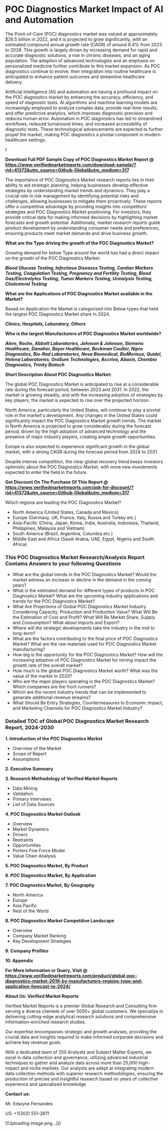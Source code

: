 <h1>POC Diagnostics Market Impact of AI and Automation</h1><p>The Point-of-Care (POC) diagnostics market was valued at approximately $26.5 billion in 2022, and it is projected to grow significantly, with an estimated compound annual growth rate (CAGR) of around 8.4% from 2023 to 2028. This growth is largely driven by increasing demand for rapid and accurate diagnostic solutions, a rise in chronic diseases, and an aging population. The adoption of advanced technologies and an emphasis on personalized medicine further contribute to this market expansion. As POC diagnostics continue to evolve, their integration into routine healthcare is anticipated to enhance patient outcomes and streamline healthcare delivery.</p><p>Artificial Intelligence (AI) and automation are having a profound impact on the POC diagnostics market by enhancing the accuracy, efficiency, and speed of diagnostic tests. AI algorithms and machine learning models are increasingly employed to analyze complex data, provide real-time results, and offer predictive analytics, which improves diagnostic precision and reduces human error. Automation in POC diagnostics has led to streamlined workflows, reduced turnaround times, and increased accessibility of diagnostic tests. These technological advancements are expected to further propel the market, making POC diagnostics a pivotal component in modern healthcare settings.</p>t</p><p id="" class=""><strong>Download Full PDF Sample Copy of POC Diagnostics Market Report @ <a href="https://www.verifiedmarketreports.com/download-sample/?rid=41372&utm_source=Github-Global&utm_medium=317" target="_blank">https://www.verifiedmarketreports.com/download-sample/?rid=41372&utm_source=Github-Global&utm_medium=317</a></strong></p><p>The importance of&nbsp;POC Diagnostics Market research reports lies in their ability to aid strategic planning, helping businesses develop effective strategies by understanding market trends and dynamics. They play a crucial role in risk management by identifying potential risks and challenges, allowing businesses to mitigate them proactively. These reports offer a competitive advantage by providing insights into competitors' strategies and POC Diagnostics Market positioning. For investors, they provide critical data for making informed decisions by highlighting market forecasts and growth potential. Additionally, market research reports guide product development by understanding consumer needs and preferences, ensuring products meet market demands and drive business growth.</p><p><strong>What are the&nbsp;Type driving the growth of the POC Diagnostics Market?</strong></p><p id="" class="">Growing demand for below Type around the world has had a direct impact on the growth of the POC Diagnostics Market:</p><em><strong>Blood Glucose Testing, Infectious Diseases Testing, Cardiac Markers Testing, Coagulation Testing, Pregnancy and Fertility Testing, Blood Gas/Electrolytes Testing, Tumor Markers Testing, Urinalysis Testing, Cholesterol Testing</strong></em></p><strong>What are the&nbsp;Applications&nbsp;of POC Diagnostics Market available in the Market?</strong></p><p id="" class="">Based on Application the Market is categorized into Below types that held the largest POC Diagnostics Market share In 2024.</p><em><strong>Clinics, Hospitals, Laboratory, Others</strong></em></p><strong>Who is the largest Manufacturers of POC Diagnostics Market worldwide?</strong></p><p><em><strong>Alere, Roche, Abbott Laboratories, Johnson & Johnson, Siemens Healthcare, Danaher, Bayer Healthcare, Beckman Coulter, Nipro Diagnostics, Bio-Rad Laboratories, Nova Biomedical, BioMerieux, Quidel, Helena Laboratories, OraSure Technologies, Accriva, Abaxis, Chembio Diagnostics, Trinity Biotech</strong></em></p><p id="" class=""><strong>Short Description About POC Diagnostics Market:</strong></p><p>The global POC Diagnostics Market is anticipated to rise at a considerable rate during the forecast period, between 2023 and 2031. In 2022, the market is growing steadily, and with the increasing adoption of strategies by key players, the market is expected to rise over the projected horizon.</p><p>North America, particularly the United States, will continue to play a pivotal role in the market's development. Any changes in the United States could significantly impact the POC Diagnostics Market growth trends. The market in North America is projected to grow considerably during the forecast period, driven by the high adoption of advanced technology and the presence of major industry players, creating ample growth opportunities.</p><p>Europe is also expected to experience significant growth in the global market, with a strong CAGR during the forecast period from 2024 to 2031.</p><p>Despite intense competition, the clear global recovery trend keeps investors optimistic about the POC Diagnostics Market, with more new investments expected to enter the field in the future.</p><p id="" class=""><strong>Get Discount On The Purchase Of This Report @ <a href="https://www.verifiedmarketreports.com/ask-for-discount/?rid=41372&utm_source=Github-Global&utm_medium=317" target="_blank">https://www.verifiedmarketreports.com/ask-for-discount/?rid=41372&utm_source=Github-Global&utm_medium=317</a></strong></p>Which regions are leading the POC Diagnostics Market?</p><ul><li>North America (United States, Canada and Mexico)</li><li>Europe (Germany, UK, France, Italy, Russia and Turkey etc.)</li><li>Asia-Pacific (China, Japan, Korea, India, Australia, Indonesia, Thailand, Philippines, Malaysia and Vietnam)</li><li>South America (Brazil, Argentina, Columbia etc.)</li><li>Middle East and Africa (Saudi Arabia, UAE, Egypt, Nigeria and South Africa)</li></ul><h3 id="" class="">This POC Diagnostics Market Research/Analysis Report Contains Answers to your following Questions</h3><ul><li>What are the global trends in the POC Diagnostics Market? Would the market witness an increase or decline in the demand in the coming years?</li><li>What is the estimated demand for different types of products in POC Diagnostics Market? What are the upcoming industry applications and trends for the POC Diagnostics Market?</li><li>What Are Projections of Global POC Diagnostics Market Industry Considering Capacity, Production and Production Value? What Will Be the Estimation of Cost and Profit? What Will Be Market Share, Supply and Consumption? What about imports and Export?</li><li>Where will the strategic developments take the industry in the mid to long-term?</li><li>What are the factors contributing to the final price of POC Diagnostics Market? What are the raw materials used for POC Diagnostics Market manufacturing?</li><li>How big is the opportunity for the POC Diagnostics Market? How will the increasing adoption of POC Diagnostics Market for mining impact the growth rate of the overall market?</li><li>How much is the global POC Diagnostics Market worth? What was the value of the market In 2020?</li><li>Who are the major players operating in the POC Diagnostics Market? Which companies are the front runners?</li><li>Which are the recent industry trends that can be implemented to generate additional revenue streams?</li><li>What Should Be Entry Strategies, Countermeasures to Economic Impact, and Marketing Channels for POC Diagnostics Market Industry?</li></ul><h3 id="" class="">Detailed TOC of Global POC Diagnostics Market Research Report, 2024-2030</h3><p id="" class=""><strong>1. Introduction of the POC Diagnostics Market</strong></p><ul><li>Overview of the Market</li><li>Scope of Report</li><li>Assumptions</li></ul><p id="" class=""><strong>2. Executive Summary</strong></p><p id="" class=""><strong>3. Research Methodology of Verified Market Reports</strong></p><ul><li>Data Mining</li><li>Validation</li><li>Primary Interviews</li><li>List of Data Sources</li></ul><p id="" class=""><strong>4. POC Diagnostics Market Outlook</strong></p><ul><li>Overview</li><li>Market Dynamics</li><li>Drivers</li><li>Restraints</li><li>Opportunities</li><li>Porters Five Force Model</li><li>Value Chain Analysis</li></ul><p id="" class=""><strong>5. POC Diagnostics Market, By Product</strong></p><p id="" class=""><strong>6. POC Diagnostics Market, By Application</strong></p><p id="" class=""><strong>7. POC Diagnostics Market, By Geography</strong></p><ul><li>North America</li><li>Europe</li><li>Asia Pacific</li><li>Rest of the World</li></ul><p id="" class=""><strong>8. POC Diagnostics Market Competitive Landscape</strong></p><ul><li>Overview</li><li>Company Market Ranking</li><li>Key Development Strategies</li></ul><p id="" class=""><strong>9. Company Profiles</strong></p><p id="" class=""><strong>10. Appendix</strong></p><p id="" class=""><strong>For More Information or Query, Visit @ <a href="https://www.verifiedmarketreports.com/product/global-poc-diagnostics-market-2019-by-manufacturers-regions-type-and-application-forecast-to-2024/" target="_blank">https://www.verifiedmarketreports.com/product/global-poc-diagnostics-market-2019-by-manufacturers-regions-type-and-application-forecast-to-2024/</a></strong></p><p id="" class=""><strong>About Us: Verified Market Reports</strong></p><p id="" class="">Verified Market Reports is a premier Global Research and Consulting firm serving a diverse clientele of over 5000+ global customers. We specialize in delivering cutting-edge analytical research solutions and comprehensive information-enriched research studies.</p><p id="" class="">Our expertise encompasses strategic and growth analyses, providing the crucial data and insights required to make informed corporate decisions and achieve key revenue goals.</p><p id="" class="">With a dedicated team of 250 Analysts and Subject Matter Experts, we excel in data collection and governance, utilizing advanced industrial techniques to gather and analyze data across more than 25,000 high-impact and niche markets. Our analysts are adept at integrating modern data collection methods with superior research methodologies, ensuring the production of precise and insightful research based on years of collective experience and specialized knowledge.</p><p id="" class=""><strong>Contact us:</strong></p><p id="" class="">Mr. Edwyne Fernandes</p><p id="" class="">US: +1(302) 551-2611</p>
![Uploading image.png…]()

